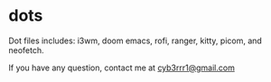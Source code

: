 # dots

Dot files includes: i3wm, doom emacs, rofi, ranger, kitty, picom, and neofetch.

If you have any question, contact me at cyb3rrr1@gmail.com
